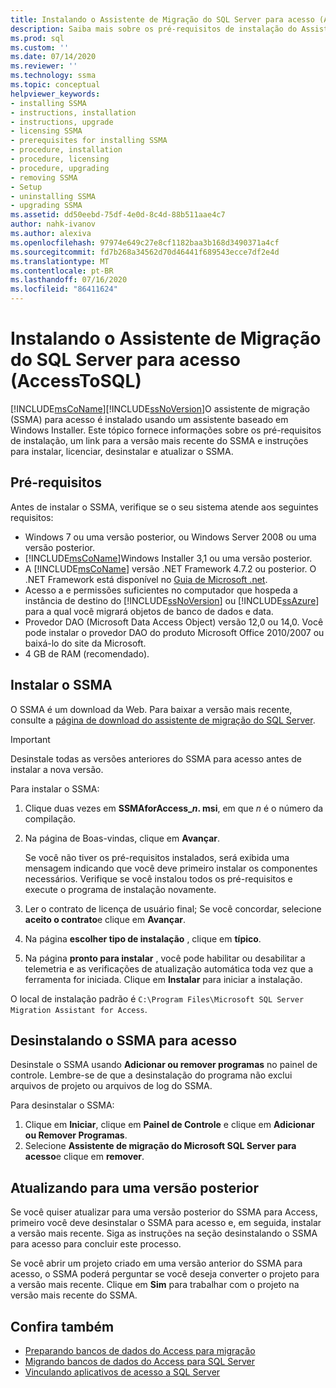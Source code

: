 ```yaml
---
title: Instalando o Assistente de Migração do SQL Server para acesso (AccessToSQL) | Microsoft Docs
description: Saiba mais sobre os pré-requisitos de instalação do Assistente de Migração do SQL Server (SSMA) para acesso e como instalar, licenciar, atualizar e desinstalar.
ms.prod: sql
ms.custom: ''
ms.date: 07/14/2020
ms.reviewer: ''
ms.technology: ssma
ms.topic: conceptual
helpviewer_keywords:
- installing SSMA
- instructions, installation
- instructions, upgrade
- licensing SSMA
- prerequisites for installing SSMA
- procedure, installation
- procedure, licensing
- procedure, upgrading
- removing SSMA
- Setup
- uninstalling SSMA
- upgrading SSMA
ms.assetid: dd50eebd-75df-4e0d-8c4d-88b511aae4c7
author: nahk-ivanov
ms.author: alexiva
ms.openlocfilehash: 97974e649c27e8cf1182baa3b168d3490371a4cf
ms.sourcegitcommit: fd7b268a34562d70d46441f689543ecce7df2e4d
ms.translationtype: MT
ms.contentlocale: pt-BR
ms.lasthandoff: 07/16/2020
ms.locfileid: "86411624"
---
```

# <a name="installing-sql-server-migration-assistant-for-access-accesstosql"></a>Instalando o Assistente de Migração do SQL Server para acesso (AccessToSQL)

[!INCLUDE[msCoName](../../includes/msconame_md.md)][!INCLUDE[ssNoVersion](../../includes/ssnoversion-md.md)]O assistente de migração (SSMA) para acesso é instalado usando um assistente baseado em Windows Installer. Este tópico fornece informações sobre os pré-requisitos de instalação, um link para a versão mais recente do SSMA e instruções para instalar, licenciar, desinstalar e atualizar o SSMA.

## <a name="prerequisites"></a>Pré-requisitos

Antes de instalar o SSMA, verifique se o seu sistema atende aos seguintes requisitos:

- Windows 7 ou uma versão posterior, ou Windows Server 2008 ou uma versão posterior.
- [!INCLUDE[msCoName](../../includes/msconame_md.md)]Windows Installer 3,1 ou uma versão posterior.
- A [!INCLUDE[msCoName](../../includes/msconame_md.md)] versão .NET Framework 4.7.2 ou posterior. O .NET Framework está disponível no [Guia de Microsoft .net](https://docs.microsoft.com/dotnet/framework/).
- Acesso a e permissões suficientes no computador que hospeda a instância de destino do [!INCLUDE[ssNoVersion](../../includes/ssnoversion-md.md)] ou [!INCLUDE[ssAzure](../../includes/ssazure_md.md)] para a qual você migrará objetos de banco de dados e data.
- Provedor DAO (Microsoft Data Access Object) versão 12,0 ou 14,0. Você pode instalar o provedor DAO do produto Microsoft Office 2010/2007 ou baixá-lo do site da Microsoft.
- 4 GB de RAM (recomendado).

## <a name="installing-ssma"></a>Instalar o SSMA

O SSMA é um download da Web. Para baixar a versão mais recente, consulte a [página de download do assistente de migração do SQL Server](https://aka.ms/ssmaforaccess).

> [!IMPORTANT]
> Desinstale todas as versões anteriores do SSMA para acesso antes de instalar a nova versão.

Para instalar o SSMA:
  
1. Clique duas vezes em **SSMAforAccess_*n*. msi**, em que *n* é o número da compilação.
2. Na página de Boas-vindas, clique em **Avançar**.

   Se você não tiver os pré-requisitos instalados, será exibida uma mensagem indicando que você deve primeiro instalar os componentes necessários. Verifique se você instalou todos os pré-requisitos e execute o programa de instalação novamente.

3. Ler o contrato de licença de usuário final; Se você concordar, selecione **aceito o contrato**e clique em **Avançar**.
4. Na página **escolher tipo de instalação** , clique em **típico**.
5. Na página **pronto para instalar** , você pode habilitar ou desabilitar a telemetria e as verificações de atualização automática toda vez que a ferramenta for iniciada. Clique em **Instalar** para iniciar a instalação.
  
O local de instalação padrão é `C:\Program Files\Microsoft SQL Server Migration Assistant for Access`.

## <a name="uninstalling-ssma-for-access"></a>Desinstalando o SSMA para acesso

Desinstale o SSMA usando **Adicionar ou remover programas** no painel de controle. Lembre-se de que a desinstalação do programa não exclui arquivos de projeto ou arquivos de log do SSMA.

Para desinstalar o SSMA:

1. Clique em **Iniciar**, clique em **Painel de Controle** e clique em **Adicionar ou Remover Programas**.
2. Selecione **Assistente de migração do Microsoft SQL Server para acesso**e clique em **remover**.

## <a name="upgrading-to-a-later-version"></a>Atualizando para uma versão posterior

Se você quiser atualizar para uma versão posterior do SSMA para Access, primeiro você deve desinstalar o SSMA para acesso e, em seguida, instalar a versão mais recente. Siga as instruções na seção desinstalando o SSMA para acesso para concluir este processo.

Se você abrir um projeto criado em uma versão anterior do SSMA para acesso, o SSMA poderá perguntar se você deseja converter o projeto para a versão mais recente. Clique em **Sim** para trabalhar com o projeto na versão mais recente do SSMA.

## <a name="see-also"></a>Confira também

- [Preparando bancos de dados do Access para migração](preparing-access-databases-for-migration-accesstosql.md)
- [Migrando bancos de dados do Access para SQL Server](migrating-access-databases-to-sql-server-azure-sql-db-accesstosql.md)
- [Vinculando aplicativos de acesso a SQL Server](linking-access-applications-to-sql-server-azure-sql-db-accesstosql.md)
